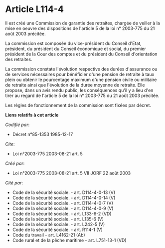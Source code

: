 # Article L114-4

Il est créé une Commission de garantie des retraites, chargée de veiller à la mise en oeuvre des dispositions de l'article 5
de la loi n° 2003-775 du 21 août 2003  précitée.

La commission est composée du vice-président du Conseil d'Etat, président, du président du Conseil économique et social, du
premier président de la Cour des comptes et du président du Conseil d'orientation des retraites.

La commission constate l'évolution respective des durées d'assurance ou de services nécessaires pour bénéficier d'une pension
de retraite à taux plein ou obtenir le pourcentage maximum d'une pension civile ou militaire de retraite ainsi que
l'évolution de la durée moyenne de retraite. Elle propose, dans un avis rendu public, les conséquences qu'il y a lieu d'en
tirer au regard de l'article 5 de la loi n° 2003-775  du 21 août 2003  précitée.

Les règles de fonctionnement de la commission sont fixées par décret.

**Liens relatifs à cet article**

_Codifié par_:

  - Décret n°85-1353 1985-12-17

_Cite_:

  - Loi n°2003-775 2003-08-21 art. 5

_Créé par_:

  - Loi n°2003-775 2003-08-21 art. 5 VII JORF 22 août 2003

_Cité par_:

  - Code de la sécurité sociale. - art. D114-4-0-13 (V)
  - Code de la sécurité sociale. - art. D114-4-0-14 (V)
  - Code de la sécurité sociale. - art. D114-4-0-7 (V)
  - Code de la sécurité sociale. - art. D114-4-0-9 (V)
  - Code de la sécurité sociale. - art. L133-6-2 (VD)
  - Code de la sécurité sociale. - art. L135-6 (V)
  - Code de la sécurité sociale. - art. L242-5 (V)
  - Code de la sécurité sociale. - art. R114-1 (V)
  - Code du travail - art. L4162-21 (Ab)
  - Code rural et de la pêche maritime - art. L751-13-1 (VD)
